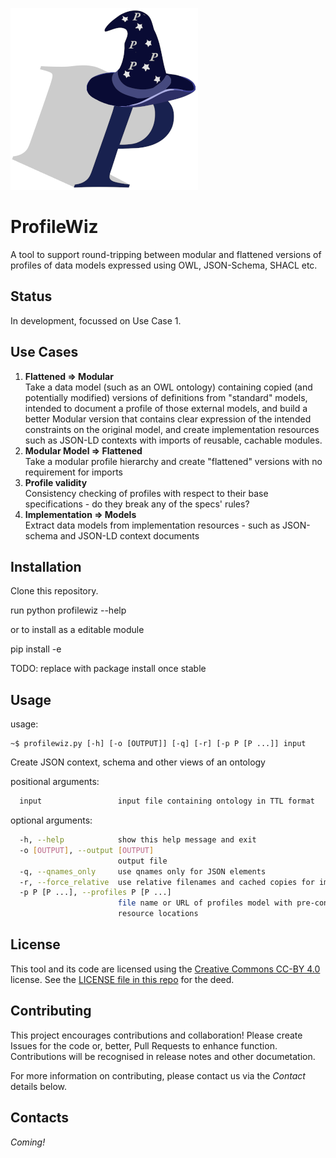 ![](profilewiz.png)

# ProfileWiz
A tool to support round-tripping between modular and flattened versions of profiles of data models expressed using OWL, JSON-Schema, SHACL etc.


## Status
In development, focussed on Use Case 1.


## Use Cases
1. **Flattened => Modular**  
Take a data model (such as an OWL ontology) containing copied (and potentially modified) versions of definitions from "standard" models, intended to document a profile of those external models, and build a better Modular version that contains clear expression of the intended constraints on the original model, and create implementation resources such as JSON-LD contexts with imports of reusable, cachable modules.
2. **Modular Model => Flattened**  
Take a modular profile hierarchy and create "flattened" versions with no requirement for imports
3. **Profile validity**  
Consistency checking of profiles with respect to their base specifications - do they break any of the specs' rules?
4. **Implementation => Models**  
Extract data models from implementation resources - such as JSON-schema and JSON-LD context documents


## Installation
Clone this repository.

run python profilewiz --help

or to install as a editable module

pip install -e <workingcopy>

TODO: replace with package install once stable


## Usage
usage:  
```
~$ profilewiz.py [-h] [-o [OUTPUT]] [-q] [-r] [-p P [P ...]] input
```

Create JSON context, schema and other views of an ontology

positional arguments:
```bash
  input                 input file containing ontology in TTL format
```

optional arguments:
```bash
  -h, --help            show this help message and exit
  -o [OUTPUT], --output [OUTPUT]
                        output file
  -q, --qnames_only     use qnames only for JSON elements
  -r, --force_relative  use relative filenames and cached copies for imports
  -p P [P ...], --profiles P [P ...]
                        file name or URL of profiles model with pre-configured
                        resource locations
```


## License
This tool and its code are licensed using the [Creative Commons CC-BY 4.0](https://creativecommons.org/licenses/by/4.0/) license. See the [LICENSE file in this repo](LICENSE) for the deed.


## Contributing
This project encourages contributions and collaboration! Please create Issues for the code or, better, Pull Requests to enhance function. Contributions will be recognised in release notes and other documetation.

For more information on contributing, please contact us via the *Contact* details below.


## Contacts
*Coming!*

